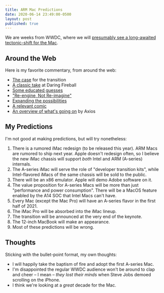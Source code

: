 ```yaml
---
title: ARM Mac Predictions
date: 2020-06-14 23:49:00-0500
layout: post
published: true
---
```


We are weeks from WWDC, where we will [presumably see a long-awaited tectonic-shift for the Mac](https://www.bloomberg.com/news/articles/2020-06-09/apple-plans-to-announce-move-to-its-own-mac-chips-at-wwdc).

<!--more-->

## Around the Web

Here is my favorite commentary, from around the web:

* [The case](https://tidbits.com/2020/06/09/the-case-for-arm-based-macs/) for the transition
* [A classic take](https://daringfireball.net/2020/06/on_apple_announcing_the_mac_arm_transition_at_wwdc) at Daring Fireball
* [Some educated guesses](https://shapeof.com/archives/2020/6/educated_guesses_about_a_mac_transition_to_arm.html)
* ["Re-engine, Not Re-imagine"](http://bslabs.net/2020/06/12/reengine-not-reimagine/)
* [Expanding the possibilities](https://twitter.com/layoutSubviews/status/1270993829231910913?s=20)
* [A relevant comic](https://www.geekculture.com/joyoftech/joyarchives/2715.html)
* [An overview of what's going on](https://www.axios.com/apples-challenges-as-it-swaps-out-the-macs-brain-007c089a-4e08-45b1-83b9-6a79591ad566.html) by Axios

## My Predictions

I'm not good at making predictions, but will try nonetheless:

1. There is a rumored iMac redesign (to be released this year). ARM Macs are rumored to ship next year. Apple doesn't redesign often, so I believe the new iMac chassis will support *both* Intel and ARM (A-series) internals.
2. The A-series iMac will serve the role of "developer transition kits", while Intel-flavored iMacs of the same chassis will be sold to the public.
3. There will be an x86 emulator. Apple will demo Adobe software on it.
4. The value proposition for A-series Macs will be more than just "performance and power consumption". There will be a MacOS feature enabled by the A14 SOC that Intel Macs can't have.
5. Every Mac (except the Mac Pro) will have an A-series flavor in the first half of 2021.
6. The iMac Pro will be absorbed into the iMac lineup.
7. The transition will be announced at the very end of the keynote.
8. The 12-inch MacBook will make an appearance.
9. Most of these predictions will be wrong.

## Thoughts

Sticking with the bullet-point format, my own thoughts:

* I will happily take the baptism of fire and adopt the first A-series Mac.
* I'm disappointed the regular WWDC audience won't be around to clap and cheer – I mean – *they lost their minds* when Steve Jobs demoed scrolling on the iPhone.
* I think we're looking at a *great* decade for the Mac.
